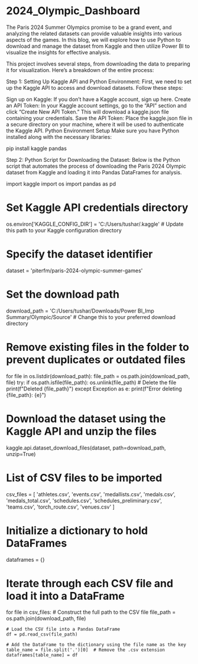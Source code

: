 # 2024_Olympic_Dashboard

The Paris 2024 Summer Olympics promise to be a grand event, and analyzing the related datasets can provide valuable insights into various aspects of the games. In this blog, we will explore how to use Python to download and manage the dataset from Kaggle and then utilize Power BI to visualize the insights for effective analysis.

This project involves several steps, from downloading the data to preparing it for visualization. Here’s a breakdown of the entire process:

Step 1: Setting Up Kaggle API and Python Environment:
First, we need to set up the Kaggle API to access and download datasets. Follow these steps:

Sign up on Kaggle: If you don’t have a Kaggle account, sign up here.
Create an API Token: In your Kaggle account settings, go to the “API” section and click “Create New API Token.” This will download a kaggle.json file containing your credentials.
Save the API Token: Place the kaggle.json file in a secure directory on your machine, where it will be used to authenticate the Kaggle API.
Python Environment Setup
Make sure you have Python installed along with the necessary libraries:

pip install kaggle pandas

Step 2: Python Script for Downloading the Dataset:
Below is the Python script that automates the process of downloading the Paris 2024 Olympic dataset from Kaggle and loading it into Pandas DataFrames for analysis.

import kaggle
import os
import pandas as pd

# Set Kaggle API credentials directory
os.environ['KAGGLE_CONFIG_DIR'] = 'C:/Users/tushar/.kaggle'  # Update this path to your Kaggle configuration directory

# Specify the dataset identifier
dataset = 'piterfm/paris-2024-olympic-summer-games'

# Set the download path
download_path = 'C:/Users/tushar/Downloads/Power BI_Imp Summary/Olympic/Source' # Change this to your preferred download directory

# Remove existing files in the folder to prevent duplicates or outdated files
for file in os.listdir(download_path):
    file_path = os.path.join(download_path, file)
    try:
        if os.path.isfile(file_path):
            os.unlink(file_path)  # Delete the file
            print(f"Deleted {file_path}")
    except Exception as e:
        print(f"Error deleting {file_path}: {e}")

# Download the dataset using the Kaggle API and unzip the files
kaggle.api.dataset_download_files(dataset, path=download_path, unzip=True)

# List of CSV files to be imported
csv_files = [
    'athletes.csv',
    'events.csv',
    'medallists.csv',
    'medals.csv',
    'medals_total.csv',
    'schedules.csv',
    'schedules_preliminary.csv',
    'teams.csv',
    'torch_route.csv',
    'venues.csv'
]

# Initialize a dictionary to hold DataFrames
dataframes = {}

# Iterate through each CSV file and load it into a DataFrame
for file in csv_files:
    # Construct the full path to the CSV file
    file_path = os.path.join(download_path, file)
    
    # Load the CSV file into a Pandas DataFrame
    df = pd.read_csv(file_path)
    
    # Add the DataFrame to the dictionary using the file name as the key
    table_name = file.split('.')[0]  # Remove the .csv extension
    dataframes[table_name] = df
